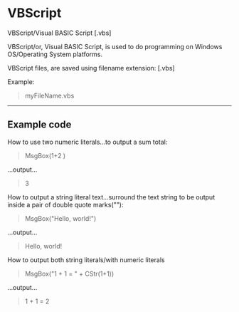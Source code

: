 # VBScript
VBScript/Visual BASIC Script [.vbs]

VBScript/or, Visual BASIC Script, is used to do programming on Windows OS/Operating System platforms.

VBScript files, are saved using filename extension: [.vbs]

Example:
 
> myFileName.vbs

-----

## Example code

How to use two numeric literals...to output a sum total: 

> MsgBox(1+2  )

...output...  

> 3 

How to output a string literal text...surround the text string to be output inside a pair of double quote marks(""):

> MsgBox("Hello, world!")

...output...

> Hello, world!

How to output both string literals/with numeric literals

> MsgBox("1 + 1 = " + CStr(1+1))

...output...

> 1 + 1 = 2
